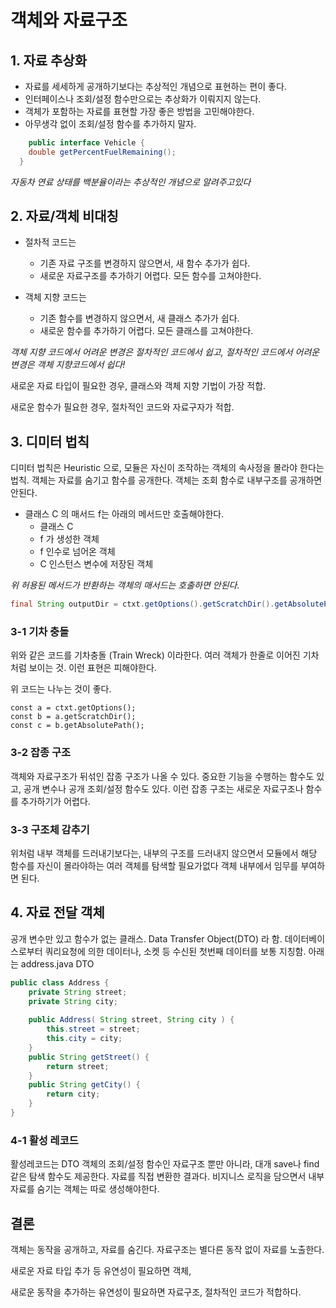 # 객체와 자료구조

## 1. 자료 추상화

* 자료를 세세하게 공개하기보다는 추상적인 개념으로 표현하는 편이 좋다.
* 인터페이스나 조회/설정 함수만으로는 추상화가 이뤄지지 않는다.
* 객체가 포함하는 자료를 표현할 가장 좋은 방법을 고민해야한다.
* 아무생각 없이 조회/설정 함수를 추가하지 말자.

```java
	public interface Vehicle {
    double getPercentFuelRemaining();
  }
```

*자동차 연료 상태를 백분율이라는 추상적인 개념으로 알려주고있다*



## 2. 자료/객체 비대칭

* 절차적 코드는

  * 기존 자료 구조를 변경하지 않으면서, 새 함수 추가가 쉽다.
  * 새로운 자료구조를 추가하기 어렵다. 모든 함수를 고쳐야한다.

* 객체 지향 코드는

  * 기존 함수를 변경하지 않으면서, 새 클래스 추가가 쉽다.
  * 새로운 함수를 추가하기 어렵다. 모든 클래스를 고쳐야한다.

  

*객체 지향 코드에서 어려운 변경은 절차적인 코드에서 쉽고, 절차적인 코드에서 어려운 변경은 객체 지향코드에서 쉽다!*

새로운 자료 타입이 필요한 경우, 클래스와 객체 지향 기법이 가장 적합.

새로운 함수가 필요한 경우, 절차적인 코드와 자료구자가 적합.



## 3. 디미터 법칙

디미터 법칙은 Heuristic 으로, 모듈은 자신이 조작하는 객체의 속사정을 몰라야 한다는 법칙. 객체는 자료를 숨기고 함수를 공개한다. 객체는 조회 함수로  내부구조를 공개하면 안된다.

* 클래스 C 의 매서드 f는 아래의 메서드만 호출해야한다.
  * 클래스 C
  * f 가 생성한 객체 
  * f 인수로 넘어온 객체
  * C 인스턴스 변수에 저장된 객체

*위 허용된 메서드가 반환하는 객체의 매서드는 호출하면 안된다.*

```java
final String outputDir = ctxt.getOptions().getScratchDir().getAbsolutePath();
```



### 3-1 기차 충돌

위와 같은 코드를 기차충돌 (Train Wreck) 이라한다. 여러 객체가 한줄로 이어진 기차처럼 보이는 것. 이런 표현은 피해야한다.

위 코드는 나누는 것이 좋다.

```
const a = ctxt.getOptions();
const b = a.getScratchDir();
const c = b.getAbsolutePath();
```

### 3-2 잡종 구조

객체와 자료구조가 뒤섞인 잡종 구조가 나올 수 있다. 중요한 기능을 수행하는 함수도 있고, 공개 변수나 공개 조회/설정 함수도 있다. 이런 잡종 구조는 새로운 자료구조나 함수를 추가하기가 어렵다. 

### 3-3 구조체 감추기

위처럼 내부 객체를 드러내기보다는, 내부의 구조를 드러내지 않으면서 모듈에서 해당 함수를 자신이 몰라야하는 여러 객체를 탐색할 필요가없다 객체 내부에서 임무를 부여하면 된다.



## 4. 자료 전달 객체

공개 변수만 있고 함수가 없는 클래스. Data Transfer Object(DTO) 라 함. 데이터베이스로부터 쿼리요청에 의한 데이터나, 소켓 등 수신된 첫번째 데이터를 보통 지칭함. 아래는 address.java DTO

```java
public class Address {
	private String street;
	private String city;
	
	public Address( String street, String city ) {
		this.street = street;
		this.city = city;
	}
	public String getStreet() {
		return street;
	}
	public String getCity() {
		return city;
	}
}
```

### 4-1 활성 레코드

활성레코드는 DTO 객체의 조회/설정 함수인 자료구조 뿐만 아니라, 대개 save나 find 같은 탐색 함수도 제공한다. 자료를 직접 변환한 결과다. 비지니스 로직을 담으면서 내부 자료를 숨기는 객체는 따로 생성해야한다.



## 결론

객체는 동작을 공개하고, 자료를 숨긴다. 자료구조는 별다른 동작 없이 자료를 노출한다. 

새로운 자료 타입 추가 등 유연성이 필요하면 객체,

새로운 동작을 추가하는 유연성이 필요하면 자료구조, 절차적인 코드가 적합하다.